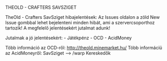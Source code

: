 THEOLD - CRAFTERS SAVSZIGET

TheOld - Crafters SavSziget hibajelentések: Az Issues oldalon a zöld New Issue gombbal lehet bejelenteni minden hibát, ami a szervercsoporthoz
tartozik! A megfelelő jelentésekért jutalmat adunk!

Jutalmak a jó jelentésekért:
                  - Játékpénz
                  - OCD
                  - AcidMoney
                  
Több információ az OCD-ről: http://theold.minemarket.hu/
Több informáciü az AcidMoneyről: SavSziget --> /warp Kereskedők

